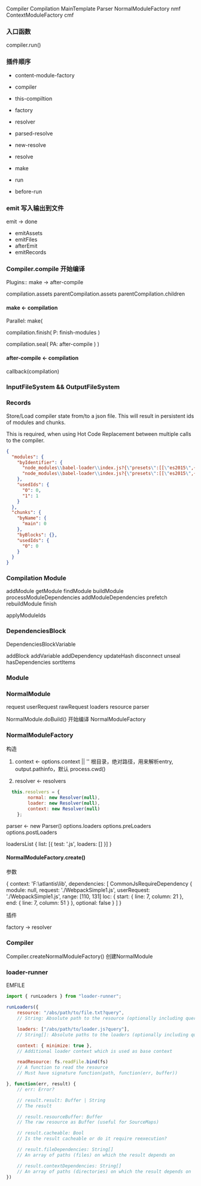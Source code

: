 Compiler
Compilation
MainTemplate
Parser
NormalModuleFactory nmf
ContextModuleFactory cmf


### 入口函数 

compiler.run()

### 插件顺序

* content-module-factory



* compiler
* this-compiltion
* factory
* resolver
* parsed-resolve
* new-resolve
* resolve
* make
* run
* before-run


### emit 写入输出到文件

emit -> done

* emitAssets
* emitFiles
* afterEmit
* emitRecords


### Compiler.compile 开始编译

Plugins:: make -> after-compile

compilation.assets
parentCompilation.assets
parentCompilation.children

#### make <- compilation

Parallel: make(

  compilation.finish(
    P: finish-modules
  )
  
  
  compilation.seal(
    PA: after-compile
  )
)

#### after-compile <- compilation

callback(compilation)


### InputFileSystem && OutputFileSystem


### Records

Store/Load compiler state from/to a json file. This will result in persistent ids of modules and chunks.

This is required, when using Hot Code Replacement between multiple calls to the compiler.

```json
{
  "modules": {
    "byIdentifier": {
      "node_modules\\babel-loader\\index.js?{\"presets\":[[\"es2015\",{\"modules\":false}]]}!lib\\WebpackSimple1.js": 0,
      "node_modules\\babel-loader\\index.js?{\"presets\":[[\"es2015\",{\"modules\":false}]]}!lib\\WebpackSimple.js": 1
    },
    "usedIds": {
      "0": 0,
      "1": 1
    }
  },
  "chunks": {
    "byName": {
      "main": 0
    },
    "byBlocks": {},
    "usedIds": {
      "0": 0
    }
  }
}
```


### Compilation Module

addModule
getModule
findModule
buildModule
processModuleDependencies
addModuleDependencies
prefetch
rebuildModule
finish

applyModuleIds


### DependenciesBlock

DependenciesBlockVariable

addBlock
addVariable
addDependency
updateHash
disconnect
unseal
hasDependencies
sortItems


### Module


### NormalModule

request
userRequest
rawRequest
loaders
resource
parser

NormalModule.doBuild() 开始编译
NormalModuleFactory

### NormalModuleFactory

构造

1. context <- options.context || ''
根目录，绝对路径，用来解析entry, output.pathinfo，默认 process.cwd()

2. resolver <- resolvers
```js
  this.resolvers = {
		normal: new Resolver(null),
		loader: new Resolver(null),
		context: new Resolver(null)
	};
```

parser <- new Parser()
options.loaders
options.preLoaders
options.postLoaders

loadersList { list: [{ test: '\.js', loaders: [] }] }

#### NormalModuleFactory.create()

参数

{
  context: 'F:\\atlantis\\lib',
  dependencies: [
    CommonJsRequireDependency {
      module: null,
      request: './WebpackSimple1.js',
      userRequest: './WebpackSimple1.js',
      range: [110, 131]
      loc: { 
        start: { line: 7, column: 21 },
        end: { line: 7, column: 51 }
      },
      optional: false
    }
  ]
}

插件

factory -> resolver


### Compiler


Compiler.createNormalModuleFactory() 创建NormalModule




### loader-runner

EMFILE

``` js
import { runLoaders } from "loader-runner";

runLoaders({
	resource: "/abs/path/to/file.txt?query",
	// String: Absolute path to the resource (optionally including query string)

	loaders: ["/abs/path/to/loader.js?query"],
	// String[]: Absolute paths to the loaders (optionally including query string)

	context: { minimize: true },
	// Additional loader context which is used as base context

	readResource: fs.readFile.bind(fs)
	// A function to read the resource
	// Must have signature function(path, function(err, buffer))

}, function(err, result) {
	// err: Error?

	// result.result: Buffer | String
	// The result

	// result.resourceBuffer: Buffer
	// The raw resource as Buffer (useful for SourceMaps)

	// result.cacheable: Bool
	// Is the result cacheable or do it require reexecution?

	// result.fileDependencies: String[]
	// An array of paths (files) on which the result depends on

	// result.contextDependencies: String[]
	// An array of paths (directories) on which the result depends on
})
```
